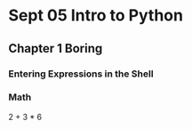 # Sept 05 Intro to Python

## Chapter 1 Boring

### Entering Expressions in the Shell

### Math

2 + 3 * 6




